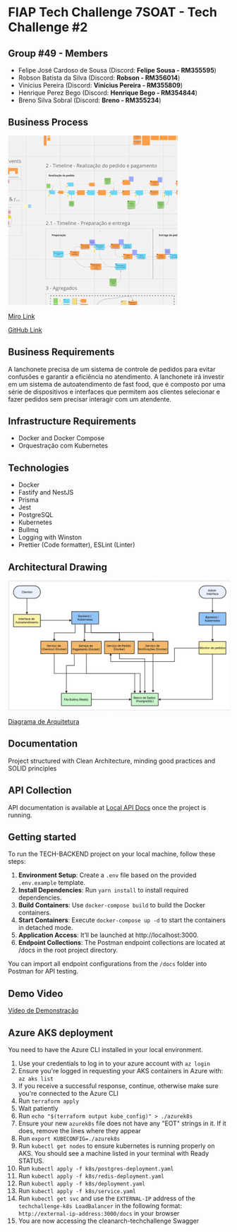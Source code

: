 # FIAP Tech Challenge 7SOAT - Tech Challenge #2

## Group #49 - Members

- Felipe José Cardoso de Sousa (Discord: **Felipe Sousa - RM355595**)
- Robson Batista da Silva (Discord: **Robson - RM356014**)
- Vinicius Pereira (Discord: **Vinicius Pereira - RM355809**)
- Henrique Perez Bego (Discord: **Henrique Bego - RM354844**)
- Breno Silva Sobral (Discord: **Breno - RM355234**)

## Business Process 

![Thumbnail of Business Process achieved through Event Storming in Miro](thumbnail.png)

[Miro Link](https://miro.com/app/board/uXjVKVo2egw=/)

[GitHub Link](https://github.com/TechChallenge-BFHRV/tech-clean-arch)

## Business Requirements

A lanchonete precisa de um sistema de controle de pedidos para evitar confusões e garantir a eficiência no atendimento. A lanchonete irá investir em um sistema de autoatendimento de fast food, que é composto por uma série de dispositivos e interfaces que permitem aos clientes selecionar e fazer pedidos sem precisar interagir com um atendente.

## Infrastructure Requirements 

- Docker and Docker Compose
- Orquestração com Kubernetes

## Technologies
- Docker
- Fastify and NestJS
- Prisma
- Jest
- PostgreSQL
- Kubernetes
- Bullmq
- Logging with Winston
- Prettier (Code formatter), ESLint (Linter)

## Architectural Drawing

![Thumbnail of Business Process achieved through Event Storming in Miro](architecture-diagram.png)

[Diagrama de Arquitetura](https://boardmix.com/app/share/CAE.CMeILiABKhBUeKNWQzzjVi9r4H6er7h7MAZAAQ/KVN6mY%EF%BC%8C)

## Documentation

Project structured with Clean Architecture, minding good practices and SOLID principles

## API Collection

API documentation is available at [Local API Docs](http://localhost:3000/docs) once the project is running.

## Getting started

To run the TECH-BACKEND project on your local machine, follow these steps:

1. **Environment Setup**: Create a `.env` file based on the provided `.env.example` template.
2. **Install Dependencies**: Run `yarn install` to install required dependencies.
3. **Build Containers**: Use `docker-compose build` to build the Docker containers.
4. **Start Containers**: Execute `docker-compose up -d` to start the containers in detached mode.
6. **Application Access**: It’ll be launched at http://localhost:3000.
7. **Endpoint Collections**: The Postman endpoint collections are located at /docs in the root project directory.

You can import all endpoint configurations from the `/docs` folder into Postman for API testing.

## Demo Video

[Vídeo de Demonstração](https://vimeo.com/992555215?share=copy)

## Azure AKS deployment

You need to have the Azure CLI installed in your local environment.

1. Use your credentials to log in to your azure account with `az login`
2. Ensure you're logged in requesting your AKS containers in Azure with: `az aks list`
3. If you receive a successful response, continue, otherwise make sure you're connected to the Azure CLI
4. Run `terraform apply`
5. Wait patiently
6. Run `echo "$(terraform output kube_config)" > ./azurek8s`
7. Ensure your new `azurek8s` file does not have any "EOT" strings in it. If it does, remove the lines where they appear
8. Run `export KUBECONFIG=./azurek8s`
9. Run `kubectl get nodes` to ensure kubernetes is running properly on AKS. You should see a machine listed in your terminal with Ready STATUS.
10. Run `kubectl apply -f k8s/postgres-deployment.yaml`
11. Run `kubectl apply -f k8s/redis-deployment.yaml`
12. Run `kubectl apply -f k8s/deployment.yaml`
13. Run `kubectl apply -f k8s/service.yaml`
14. Run `kubectl get svc` and use the `EXTERNAL-IP` address of the `techchallenge-k8s LoadBalancer` in the following format: `http://external-ip-address:3000/docs` in your browser
15. You are now accessing the cleanarch-techchallenge Swagger

